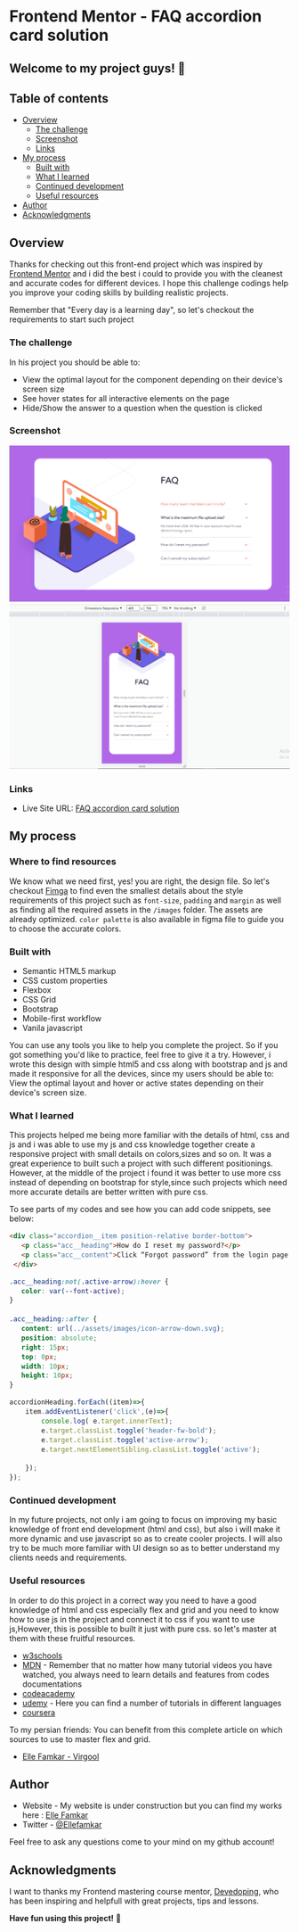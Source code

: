 # Frontend Mentor - FAQ accordion card solution

## Welcome to my project guys! 👋

## Table of contents

- [Overview](#overview)
  - [The challenge](#the-challenge)
  - [Screenshot](#screenshot)
  - [Links](#links)
- [My process](#my-process)
  - [Built with](#built-with)
  - [What I learned](#what-i-learned)
  - [Continued development](#continued-development)
  - [Useful resources](#useful-resources)
- [Author](#author)
- [Acknowledgments](#acknowledgments)

## Overview

Thanks for checking out this front-end project which was inspired by [Frontend Mentor](https://www.frontendmentor.io) and i did the best i could to provide you with the cleanest and accurate codes for different devices. I hope this challenge codings help you improve your coding skills by building realistic projects.

Remember that "Every day is a learning day", so let's checkout the requirements to start such project

### The challenge

In his project you should be able to:

- View the optimal layout for the component depending on their device's screen size
- See hover states for all interactive elements on the page
- Hide/Show the answer to a question when the question is clicked

### Screenshot

![](./assets/images/faq-accardion-desktop.png)
![](./assets/images/faq-accardion-mobile.png)


### Links

- Live Site URL: [FAQ accordion card solution](https://ellefamkar.github.io/FAQ-accordion-card-solution/)

## My process

### Where to find resources

We know what we need first, yes! you are right, the design file. So let's checkout [Fimga](https://www.figma.com/file/bsNhkrS5df2O80AoccpQmR/faq-accordion-card?node-id=0%3A2) to find even the smallest details about the style requirements of this project such as `font-size`, `padding` and `margin` as well as finding all the required assets in the `/images` folder. The assets are already optimized. `color palette` is also available in figma file to guide you to choose the accurate colors.

### Built with

- Semantic HTML5 markup
- CSS custom properties
- Flexbox
- CSS Grid
- Bootstrap
- Mobile-first workflow
- Vanila javascript

You can use any tools you like to help you complete the project. So if you got something you'd like to practice, feel free to give it a try. However, i wrote this design with simple html5 and css along with bootstrap and js and made it responsive for all the devices, since my users should be able to: View the optimal layout and hover or active states depending on their device's screen size. 

### What I learned

This projects helped me being more familiar with the details of html, css and js and i was able to use my js and css knowledge together create a responsive project with small details on colors,sizes and so on. It was a great experience to built such a project with such different positionings. However, at the middle of the project i found it was better to use more css instead of depending on bootstrap for style,since such projects which need more accurate details are better written with pure css.

To see parts of my codes and see how you can add code snippets, see below:

```html
<div class="accordion__item position-relative border-bottom">
   <p class="acc__heading">How do I reset my password?</p>
   <p class="acc__content">Click “Forgot password” from the login page or “Change password” from your profile page. A reset link will be emailed to you.</p>
 </div>
```
```css
.acc__heading:not(.active-arrow):hover {
   color: var(--font-active);
}

.acc__heading::after {
   content: url(../assets/images/icon-arrow-down.svg);
   position: absolute;
   right: 15px;
   top: 0px;
   width: 10px;
   height: 10px;
}

```
```js
accordionHeading.forEach((item)=>{
    item.addEventListener('click',(e)=>{
        console.log( e.target.innerText);
        e.target.classList.toggle('header-fw-bold');
        e.target.classList.toggle('active-arrow');
        e.target.nextElementSibling.classList.toggle('active');
     
    });
});
```

### Continued development

In my future projects, not only i am going to focus on improving my basic knowledge of front end development (html and css), but also i will make it more dynamic and use javascript so as to create cooler projects. I will also try to be much more familiar with UI design so as to better understand my clients needs and requirements.

### Useful resources

In order to do this project in a correct way you need to have a good knowledge of html and css especially flex and grid and you need to know how to use js in the project and connect it to css if you want to use js,However, this is possible to built it just with pure css. so let's master at them with these fruitful resources.

- [w3schools](https://www.w3schools.com/)
- [MDN](https://developer.mozilla.org/en-US/) - Remember that no matter how many tutorial videos you have watched, you always need to learn details and features from codes documentations
- [codeacademy](https://www.codecademy.com/)
- [udemy](https://www.udemy.com/) - Here you can find a number of tutorials in different languages
- [coursera](https://www.coursera.org/)

To my persian friends:
You can benefit from this complete article on which sources to use to master flex and grid.

- [Elle Famkar - Virgool](https://vrgl.ir/2alVC) 

## Author

- Website - My website is under construction but you can find my works here : [Elle Famkar](https://github.com/ellefamkar)
- Twitter - [@Ellefamkar](https://www.twitter.com/ellefamkar)

Feel free to ask any questions come to your mind on my github account!

## Acknowledgments

I want to thanks my Frontend mastering course mentor, [Devedoping](https://devedoping.ir/), who has been inspiring and helpfull with great projects, tips and lessons. 


**Have fun using this project!** 🚀